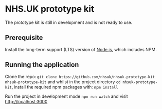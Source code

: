 # NHS.UK prototype kit

The prototype kit is still in development and is not ready to use.

## Prerequisite

Install the long-term support (LTS) version of <a href="https://nodejs.org/en/">Node.js</a>, which includes NPM.

## Running the application

Clone the repo: `git clone https://github.com/nhsuk/nhsuk-prototype-kit nhsuk-prototype-kit` and whilst in the project directory `cd nhsuk-prototype-kit`, install the required npm packages with: `npm install`

Run the project in development mode `npm run watch` and visit <a href="http://localhost:3000">http://localhost:3000</a>.
